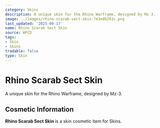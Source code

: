 ```yaml
---
category: Skins
description: A unique skin for the Rhino Warframe, designed by Mz-3.
image: ../images/rhino-scarab-sect-skin-743e0b281c.png
last_updated: '2025-09-17'
name: Rhino Scarab Sect Skin
source: WFCD
tags:
- Skin
- Skins
tradable: false
type: Skin
---
```


# Rhino Scarab Sect Skin

A unique skin for the Rhino Warframe, designed by Mz-3.

## Cosmetic Information

**Rhino Scarab Sect Skin** is a skin cosmetic item for Skins.

